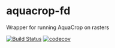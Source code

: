 # aquacrop-fd
Wrapper for running AquaCrop on rasters

[![Build Status](https://travis-ci.com/DHI-GRAS/aquacrop-fd.svg?token=xFUvaoqNvYGuqLz5TEdJ&branch=master)](https://travis-ci.com/DHI-GRAS/aquacrop-fd)
[![codecov](https://codecov.io/gh/DHI-GRAS/aquacrop-fd/branch/master/graph/badge.svg?token=JzgLMqsSyy)](https://codecov.io/gh/DHI-GRAS/aquacrop-fd)
